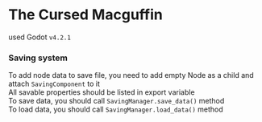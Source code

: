 # The Cursed Macguffin

used Godot `v4.2.1`

### Saving system

To add node data to save file, you need to add empty Node as a child and attach `SavingComponent` to it\
All savable properties should be listed in export variable\
To save data, you should call `SavingManager.save_data()` method\
To load data, you should call `SavingManager.load_data()` method
